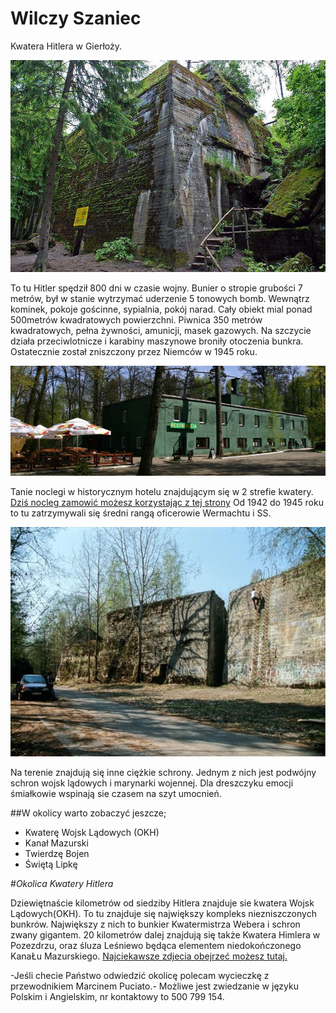 # Wilczy Szaniec

Kwatera Hitlera w Gierłoży.

![Kwatera Hitlera](wilczy1.jpg)

To tu Hitler spędził 800 dni w czasie wojny. Bunier o stropie grubości 7 metrów, 
był w stanie wytrzymać uderzenie 5 tonowych bomb. Wewnątrz kominek, pokoje gościnne,
sypialnia, pokój narad. Cały obiekt mial ponad 500metrów kwadratowych powierzchni.
Piwnica 350 metrów kwadratowych, pełna żywności, amunicji, masek gazowych. 
Na szczycie działa przeciwlotnicze i karabiny maszynowe broniły otoczenia bunkra.
Ostatecznie został zniszczony przez Niemców w 1945 roku.

![Baza noclegowa](wilczy3.jpg)

Tanie noclegi w historycznym hotelu znajdującym się w 2 strefie kwatery.
[Dziś nocleg zamowić możesz korzystając z tej strony](http://wolfsschanze.pl/ "Tytuł")
Od 1942 do 1945 roku to tu zatrzymywali się średni rangą oficerowie Wermachtu i SS.

![Inne bunkry ciężkie](wilczy2.jpg)

Na terenie znajdują się inne ciężkie schrony. 
Jednym z nich jest podwójny schron wojsk lądowych i marynarki wojennej.
Dla dreszczyku emocji śmiałkowie wspinają sie czasem na szyt umocnień.

##W okolicy warto zobaczyć jeszcze;
<ul>
<li>Kwaterę Wojsk Lądowych (OKH)</li>
<li>Kanał Mazurski</li>
<li>Twierdzę Bojen</li>
<li>Świętą Lipkę</li>
</ul>

#*Okolica Kwatery Hitlera*

Dziewiętnaście kilometrów od siedziby Hitlera znajduje sie kwatera Wojsk Lądowych(OKH).
To tu znajduje się największy kompleks niezniszczonych bunkrów.
Największy z nich to bunkier Kwatermistrza Webera i schron zwany gigantem.
20 kilometrów dalej znajdują się także Kwatera Himlera w Pozezdrzu, 
oraz śluza Leśniewo będąca elementem niedokończonego KanaŁu Mazurskiego.
[Najciekawsze zdjecia obejrzeć możesz tutaj.](https://www.google.pl/search?q=mamerki&biw=1127&bih=588&tbm=isch&imgil=jmcxDgDIe5TFNM%253A%253BSYFTjyyEmyisoM%253Bhttp%25253A%25252F%25252Fmazury.info.pl%25252Fatrakcje%25252Fmamerki%25252F&source=iu&pf=m&fir=jmcxDgDIe5TFNM%253A%252CSYFTjyyEmyisoM%252C_&usg=__mLqd9_wVclRRaZ0Fm3VHNy8vfiA%3D&dpr=1&ved=0ahUKEwiH4t_ij9DMAhVD_iwKHYaXC4EQyjcILA&ei=hiYyV4eHF8P8swGGr66ICA#imgrc=jmcxDgDIe5TFNM%3A)

-Jeśli checie Państwo odwiedzić okolicę polecam wycieczkę z przewodnikiem Marcinem Puciato.-
Możliwe jest zwiedzanie w języku Polskim i Angielskim, nr kontaktowy to 500 799 154.

